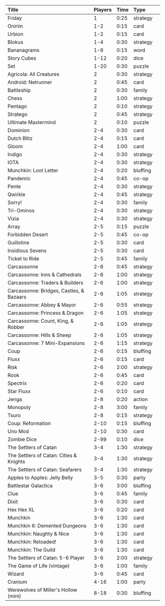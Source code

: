 | Title                                    | Players | Time | Type     |                                                                                               |
| :--------------------------------------  | :------ | :--- | :------- | ---:                                                                                          |
| Friday                                   | 1       | 0:25 | strategy | [](http://boardgamegeek.com/boardgame/43570/friday)                                           |
| Onirim                                   | 1-2     | 0:15 | card     | [](http://boardgamegeek.com/boardgame/71836/onirim)                                           |
| Urbion                                   | 1-2     | 0:15 | card     | [](http://boardgamegeek.com/boardgame/94389/urbion)                                           |
| Blokus                                   | 1-4     | 0:30 | strategy | [](http://boardgamegeek.com/boardgame/2453/blokus)                                            |
| Bananagrams                              | 1-8     | 0:15 | word     | [](http://boardgamegeek.com/boardgame/27225/bananagrams)                                      |
| Story Cubes                              | 1-12    | 0:20 | dice     | [](http://boardgamegeek.com/boardgame/20545/rorys-story-cubes)                                |
| Set                                      | 1-20    | 0:30 | puzzle   | [](http://boardgamegeek.com/boardgame/1198/set)                                               |
| Agricola: All Creatures                  | 2       | 0:30 | strategy | [](http://boardgamegeek.com/boardgame/119890/agricola-all-creatures-big-and-small)            |
| Android: Netrunner                       | 2       | 0:45 | card     | [](http://boardgamegeek.com/boardgame/124742/android-netrunner)                               |
| Battleship                               | 2       | 0:30 | family   | [](http://boardgamegeek.com/boardgame/2425/battleship)                                        |
| Chess                                    | 2       | 1:00 | strategy | [](http://boardgamegeek.com/boardgame/171/chess)                                              |
| Pentago                                  | 2       | 0:10 | strategy | [](http://boardgamegeek.com/boardgame/19841/pentago)                                          |
| Stratego                                 | 2       | 0:45 | strategy | [](http://boardgamegeek.com/boardgame/1917/stratego)                                          |
| Ultimate Mastermind                      | 2       | 0:10 | puzzle   | [](http://boardgamegeek.com/boardgame/3874/ultimate-mastermind)                               |
| Dominion                                 | 2-4     | 0:30 | card     | [](http://boardgamegeek.com/boardgame/36218/dominion)                                         |
| Dutch Blitz                              | 2-4     | 0:15 | card     | [](http://boardgamegeek.com/boardgame/148203/dutch-blitz)                                     |
| Gloom                                    | 2-4     | 1:00 | card     | [](http://boardgamegeek.com/boardgame/12692/gloom)                                            |
| Indigo                                   | 2-4     | 0:30 | strategy | [](http://boardgamegeek.com/boardgame/116954/indigo)                                          |
| IOTA                                     | 2-4     | 0:30 | strategy | [](http://boardgamegeek.com/boardgame/119632/iota)                                            |
| Munchkin: Loot Letter                    | 2-4     | 0:20 | bluffing | [](http://boardgamegeek.com/boardgame/129622/love-letter)                                     |
| Pandemic                                 | 2-4     | 0:45 | co-op    | [](http://boardgamegeek.com/boardgame/30549/pandemic)                                         |
| Pente                                    | 2-4     | 0:30 | strategy | [](http://boardgamegeek.com/boardgame/1295/pente)                                             |
| Qwirkle                                  | 2-4     | 0:45 | strategy | [](http://boardgamegeek.com/boardgame/25669/qwirkle)                                          |
| Sorry!                                   | 2-4     | 0:30 | family   | [](http://boardgamegeek.com/boardgame/2407/sorry)                                             |
| Tri-Ominos                               | 2-4     | 0:30 | strategy | [](http://boardgamegeek.com/boardgame/4040/tri-ominos)                                        |
| Vizia                                    | 2-4     | 0:30 | strategy | [](http://boardgamegeek.com/boardgame/94363/vizia)                                            |
| Array                                    | 2-5     | 0:15 | puzzle   | [](http://boardgamegeek.com/boardgame/126464/array)                                           |
| Forbidden Desert                         | 2-5     | 0:45 | co-op    | [](http://boardgamegeek.com/boardgame/136063/forbidden-desert)                                |
| Guillotine                               | 2-5     | 0:30 | card     | [](http://boardgamegeek.com/boardgame/116/guillotine)                                         |
| Insidious Sevens                         | 2-5     | 0:30 | card     | [](http://boardgamegeek.com/boardgame/84864/insidious-sevens)                                 |
| Ticket to Ride                           | 2-5     | 0:45 | family   | [](http://boardgamegeek.com/boardgame/9209/ticket-ride)                                       |
| Carcassonne                              | 2-6     | 0:45 | strategy | [](http://boardgamegeek.com/boardgame/822/carcassonne)                                        |
| Carcassonne: Inns & Cathedrals           | 2-6     | 1:00 | strategy | [](http://boardgamegeek.com/boardgameexpansion/2993/carcassonne-inns-cathedrals)              |
| Carcassonne: Traders & Builders          | 2-6     | 1:00 | strategy | [](http://boardgamegeek.com/boardgameexpansion/5405/carcassonne-traders-builders)             |
| Carcassonne: Bridges, Castles, & Bazaars | 2-6     | 1:05 | strategy | [](http://boardgamegeek.com/boardgameexpansion/66646/carcassonne-bridges-castles-and-bazaars) |
| Carcassonne: Abbey & Mayor               | 2-6     | 0:55 | strategy | [](http://boardgamegeek.com/boardgameexpansion/31784/carcassonne-abbey-mayor)                 |
| Carcassonne: Princess & Dragon           | 2-6     | 1:05 | strategy | [](http://boardgamegeek.com/boardgameexpansion/15158/carcassonne-princess-dragon)             |
| Carcassonne: Count, King, & Robber       | 2-6     | 1:05 | strategy | [](http://boardgamegeek.com/boardgameexpansion/33458/carcassonne-count-king-robber)           |
| Carcassonne: Hills & Sheep               | 2-6     | 1:05 | strategy | [](http://boardgamegeek.com/boardgameexpansion/153773/carcassonne-hills-sheep)                |
| Carcassonne: 7 Mini-Expansions           | 2-6     | 1:15 | strategy | [](http://boardgamegeek.com/boardgameexpansion/120686/carcassonne-corn-circles-ii)            |
| Coup                                     | 2-6     | 0:15 | bluffing | [](http://boardgamegeek.com/boardgame/131357/coup)                                            |
| Fluxx                                    | 2-6     | 0:15 | card     | [](http://boardgamegeek.com/boardgame/258/fluxx)                                              |
| Risk                                     | 2-6     | 2:00 | strategy | [](http://boardgamegeek.com/boardgame/181/risk)                                               |
| Rook                                     | 2-6     | 0:45 | card     | [](http://boardgamegeek.com/boardgame/1260/rook)                                              |
| Spectrix                                 | 2-6     | 0:20 | card     | [](http://boardgamegeek.com/boardgame/126463/spectrix)                                        |
| Star Fluxx                               | 2-6     | 0:10 | card     | [](http://boardgamegeek.com/boardgame/102104/star-fluxx)                                      |
| Jenga                                    | 2-8     | 0:20 | action   | [](http://boardgamegeek.com/boardgame/2452/jenga)                                             |
| Monopoly                                 | 2-8     | 3:00 | family   | [](http://boardgamegeek.com/boardgame/1406/monopoly)                                          |
| Tsuro                                    | 2-8     | 0:15 | strategy | [](http://boardgamegeek.com/boardgame/16992/tsuro)                                            |
| Coup: Reformation                        | 2-10    | 0:15 | bluffing | [](http://boardgamegeek.com/boardgameexpansion/148931/coup-reformation)                       |
| Uno Mod                                  | 2-10    | 0:30 | card     | [](http://boardgamegeek.com/boardgame/70912/uno-mod)                                          |
| Zombie Dice                              | 2-99    | 0:10 | dice     | [](http://boardgamegeek.com/boardgame/62871/zombie-dice)                                      |
| The Settlers of Catan                    | 3-4     | 1:30 | strategy | [](http://boardgamegeek.com/boardgame/13/settlers-catan)                                      |
| The Settlers of Catan: Cities & Knights  | 3-4     | 1:30 | strategy | [](http://boardgamegeek.com/boardgameexpansion/926/catan-cities-knights)                      |
| The Settlers of Catan: Seafarers         | 3-4     | 1:30 | strategy | [](http://boardgamegeek.com/boardgameexpansion/325/catan-seafarers)                           |
| Apples to Apples: Jelly Belly            | 3-5     | 0:30 | party    | [](http://boardgamegeek.com/boardgame/155843/apples-apples-jelly-belly-special-edition)       |
| Battlestar Galactica                     | 3-6     | 3:00 | bluffing | [](http://boardgamegeek.com/boardgame/37111/battlestar-galactica)                             |
| Clue                                     | 3-6     | 0:45 | family   | [](http://boardgamegeek.com/boardgame/1294/clue)                                              |
| Dixit                                    | 3-6     | 0:30 | card     | [](https://boardgamegeek.com/boardgame/39856/dixit)                                           |
| Hex Hex XL                               | 3-6     | 0:20 | card     | [](http://boardgamegeek.com/boardgame/79067/hex-hex-xl)                                       |
| Munchkin                                 | 3-6     | 1:30 | card     | [](http://boardgamegeek.com/boardgame/1927/munchkin)                                          |
| Munchkin 6: Demented Dungeons            | 3-6     | 1:30 | card     | [](http://boardgamegeek.com/boardgameexpansion/33493/munchkin-6-demented-dungeons)            |
| Munchkin: Naughty & Nice                 | 3-6     | 1:30 | card     | [](http://boardgamegeek.com/boardgameexpansion/128034/munchkin-naughty-nice)                  |
| Munchkin: Reloaded!                      | 3-6     | 1:30 | card     | [](http://boardgamegeek.com/boardgameexpansion/80571/munchkin-reloaded)                       |
| Munchkin: The Guild                      | 3-6     | 1:30 | card     | [](http://boardgamegeek.com/boardgameexpansion/106618/munchkin-guild)                         |
| The Settlers of Catan: 5-6 Player        | 3-6     | 2:00 | strategy | [](http://boardgamegeek.com/boardgameexpansion/2807/settlers-catan-5-6-player-extension)      |
| The Game of Life (vintage)               | 3-6     | 1:00 | family   | [](http://boardgamegeek.com/boardgame/2921/game-life)                                         |
| Wizard                                   | 3-6     | 0:45 | card     | [](http://boardgamegeek.com/boardgame/1465/wizard)                                            |
| Cranium                                  | 4-16    | 1:00 | party    | [](http://boardgamegeek.com/boardgame/891/cranium)                                            |
| Werewolves of Miller's Hollow (mini)     | 8-18    | 0:30 | bluffing | [](https://boardgamegeek.com/boardgame/25821/werewolves-millers-hollow)                       |
